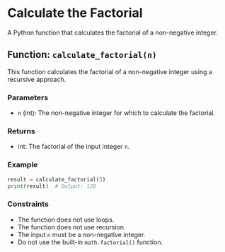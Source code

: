 # Calculate the Factorial

A Python function that calculates the factorial of a non-negative integer.

## Function: `calculate_factorial(n)`

This function calculates the factorial of a non-negative integer using a recursive approach.

### Parameters

- `n` (int): The non-negative integer for which to calculate the factorial.

### Returns

- int: The factorial of the input integer `n`.

### Example

```python
result = calculate_factorial(5)
print(result)  # Output: 120
```

### Constraints

- The function does not use loops.
- The function does not use recursion.
- The input `n` must be a non-negative integer.
- Do not use the built-in `math.factorial()` function.
